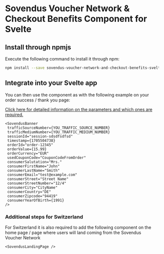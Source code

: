 # Sovendus Voucher Network & Checkout Benefits Component for Svelte

## Install through npmjs

Execute the following command to install it through npm:

```bash
npm install --save sovendus-voucher-network-and-checkout-benefits-svelte
```

## Integrate into your Svelte app

You can then use the component as with the following example on your order success / thank you page:

[Click here for detailed information on the parameters and which ones are required.](https://developer-hub.sovendus.com/Voucher-Network-Checkout-Benefits/Parameter)

```svelte
<SovendusBanner
 trafficSourceNumber={YOU_TRAFFIC_SOURCE_NUMBER}
 trafficMediumNumber={YOU_TRAFFIC_MEDIUM_NUMBER}
 sessionId="session-sdsdfsdfsd"
 timestamp={1705504738}
 orderId="order-12345"
 orderValue={15.99}
 orderCurrency="EUR"
 usedCouponCode="CouponCodeFromOrder"
 consumerSalutation="Mrs."
 consumerFirstName="John"
 consumerLastName="Smith"
 consumerEmail="test@example.com"
 consumerStreet="Street Name"
 consumerStreetNumber="12/4"
 consumerCity="CityName"
 consumerCountry="DE"
 consumerZipcode="94419"
 consumerYearOfBirth={1991}
/>
```

### Additional steps for Switzerland

For Switzerland it is also required to add the following component on the home page / page where users will land coming from the Sovendus Voucher Network

```svelte
<SovendusLandingPage />
```
